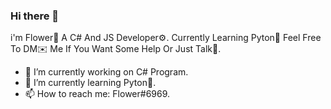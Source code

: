 ### Hi there 👋

 i'm Flower🌹 A C# And JS Developer⚙️. Currently Learning Pyton📗 Feel Free To DM✉️ Me If You Want Some Help Or Just Talk🤗.

- 🔭 I’m currently working on C# Program.
- 🌱 I’m currently learning Pyton📗.
- 📫 How to reach me: Flower#6969.
